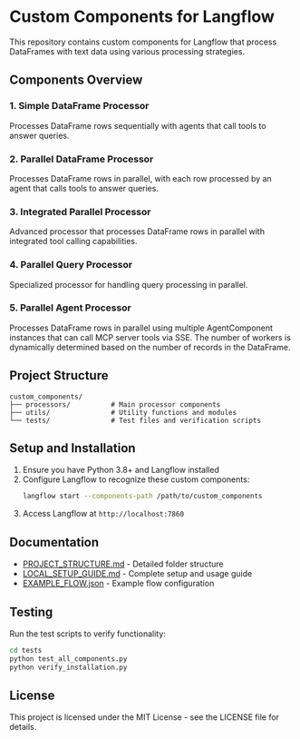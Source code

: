 # Custom Components for Langflow

This repository contains custom components for Langflow that process DataFrames with text data using various processing strategies.

## Components Overview

### 1. Simple DataFrame Processor

Processes DataFrame rows sequentially with agents that call tools to answer queries.

### 2. Parallel DataFrame Processor

Processes DataFrame rows in parallel, with each row processed by an agent that calls tools to answer queries.

### 3. Integrated Parallel Processor

Advanced processor that processes DataFrame rows in parallel with integrated tool calling capabilities.

### 4. Parallel Query Processor

Specialized processor for handling query processing in parallel.

### 5. Parallel Agent Processor

Processes DataFrame rows in parallel using multiple AgentComponent instances that can call MCP server tools via SSE. The number of workers is dynamically determined based on the number of records in the DataFrame.

## Project Structure

```
custom_components/
├── processors/          # Main processor components
├── utils/               # Utility functions and modules
└── tests/               # Test files and verification scripts
```

## Setup and Installation

1. Ensure you have Python 3.8+ and Langflow installed
2. Configure Langflow to recognize these custom components:
   ```bash
   langflow start --components-path /path/to/custom_components
   ```
3. Access Langflow at `http://localhost:7860`

## Documentation

- [PROJECT_STRUCTURE.md](PROJECT_STRUCTURE.md) - Detailed folder structure
- [LOCAL_SETUP_GUIDE.md](LOCAL_SETUP_GUIDE.md) - Complete setup and usage guide
- [EXAMPLE_FLOW.json](EXAMPLE_FLOW.json) - Example flow configuration

## Testing

Run the test scripts to verify functionality:

```bash
cd tests
python test_all_components.py
python verify_installation.py
```

## License

This project is licensed under the MIT License - see the LICENSE file for details.
